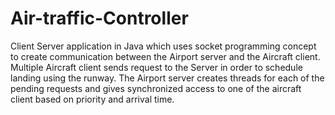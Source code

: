 # Air-traffic-Controller
Client Server application in Java which uses socket programming concept to create communication between the Airport server and the Aircraft client. Multiple Aircraft client sends request to the Server in order to schedule landing using the runway. The Airport server creates threads for each of the pending requests and gives synchronized access to one of the aircraft client based on priority and arrival time. 
